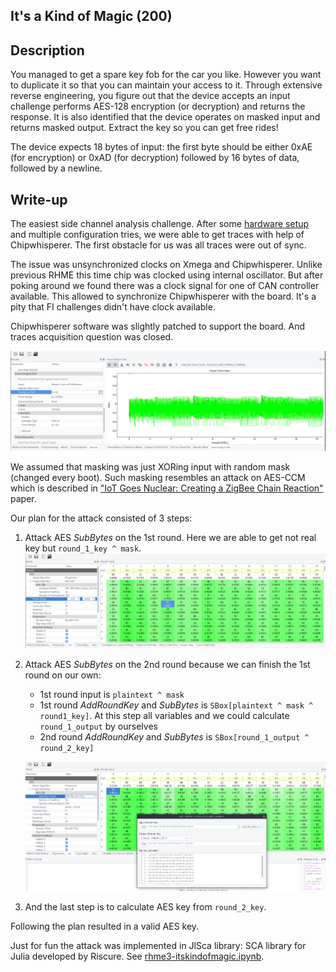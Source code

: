 ## It's a Kind of Magic (200)

## Description

You managed to get a spare key fob for the car you like. However you want to duplicate it so that you can maintain your access to it. Through extensive reverse engineering, you figure out that the device accepts an input challenge performs AES-128 encryption (or decryption) and returns the response. It is also identified that the device operates on masked input and returns masked output. Extract the key so you can get free rides!

The device expects 18 bytes of input: the first byte should be either 0xAE (for encryption) or 0xAD (for decryption) followed by 16 bytes of data, followed by a newline.

## Write-up

The easiest side channel analysis challenge. After some [hardware setup](hw.md) and multiple configuration tries, we were able to get traces with help of Chipwhisperer. The first obstacle for us was all traces were out of sync.

The issue was unsynchronized clocks on Xmega and Chipwhisperer. Unlike previous RHME this time chip was clocked using internal oscillator. But after poking around we found there was a clock signal for one of CAN controller available. This allowed to synchronize Chipwhisperer with the board. It's a pity that FI challenges didn't have clock available.

Chipwhisperer software was slightly patched to support the board. And traces acquisition question was closed.

![SCA1](images/itskindofmagic1.png)

We assumed that masking was just XORing input with random mask (changed every boot). Such masking resembles an attack on AES-CCM which is described in ["IoT Goes Nuclear: Creating a ZigBee Chain Reaction"](http://iotworm.eyalro.net) paper.

Our plan for the attack consisted of 3 steps:
1. Attack AES _SubBytes_ on the 1st round. Here we are able to get not real key but `round_1_key ^ mask`.
    ![SCA2](images/itskindofmagic2.png)

1. Attack AES _SubBytes_ on the 2nd round because we can finish the 1st round on our own:
    - 1st round input is `plaintext ^ mask`
    - 1st round _AddRoundKey_ and _SubBytes_ is `SBox[plaintext ^ mask ^ round1_key]`. At this step all variables and we could calculate `round_1_output` by ourselves
    - 2nd round  _AddRoundKey_ and _SubBytes_ is `SBox[round_1_output ^ round_2_key]`

    ![SCA3](images/itskindofmagic3.png)

1. And the last step is to calculate AES key from `round_2_key`.

Following the plan resulted in a valid AES key.

Just for fun the attack was implemented in JlSca library: SCA library for Julia developed by Riscure. See [rhme3-itskindofmagic.ipynb](https://github.com/s0s1-team/ctf/tree/master/rhme3/itskindofmagic/rhme3-itskindofmagic.ipynb).